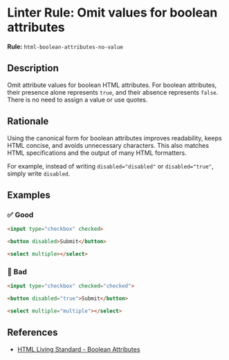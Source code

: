 # Linter Rule: Omit values for boolean attributes

**Rule:** `html-boolean-attributes-no-value`

## Description

Omit attribute values for boolean HTML attributes. For boolean attributes, their presence alone represents `true`, and their absence represents `false`. There is no need to assign a value or use quotes.

## Rationale

Using the canonical form for boolean attributes improves readability, keeps HTML concise, and avoids unnecessary characters. This also matches HTML specifications and the output of many HTML formatters.

For example, instead of writing `disabled="disabled"` or `disabled="true"`, simply write `disabled`.

## Examples

### ✅ Good

```html
<input type="checkbox" checked>

<button disabled>Submit</button>

<select multiple></select>
```

### 🚫 Bad

```html
<input type="checkbox" checked="checked">

<button disabled="true">Submit</button>

<select multiple="multiple"></select>
```

## References

* [HTML Living Standard - Boolean Attributes](https://html.spec.whatwg.org/multipage/common-microsyntaxes.html#boolean-attributes)
